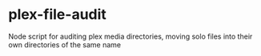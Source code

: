 # plex-file-audit
Node script for auditing plex media directories, moving solo files into their own directories of the same name
